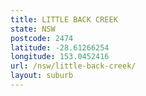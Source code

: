 ```yaml
---
title: LITTLE BACK CREEK
state: NSW
postcode: 2474
latitude: -28.61266254
longitude: 153.0452416
url: /nsw/little-back-creek/
layout: suburb
---
```

